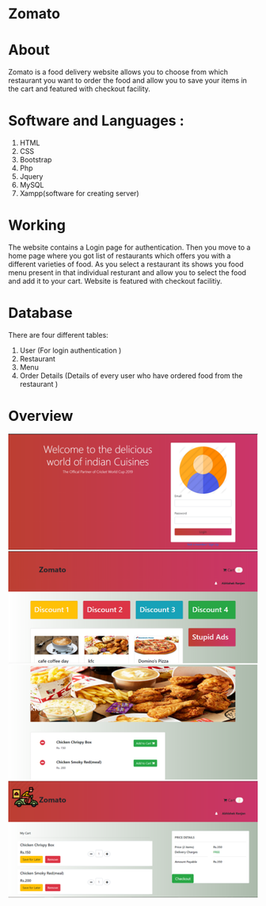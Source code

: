 # Zomato

# About
Zomato is a food delivery website allows you to choose from which restaurant you want to order the food and allow you to save your items in the cart and featured with checkout facility.

# Software and Languages :
1. HTML
2. CSS
3. Bootstrap
4. Php
5. Jquery
6. MySQL
7. Xampp(software for creating server)

# Working 
The website contains a Login page for authentication. Then you move to a home page where you got list of restaurants which offers you with a different varieties of food.
As you select a restaurant its shows you food menu present in that individual resturant and allow you to select the food and add it to your cart.
Website is featured with checkout facilitiy.

# Database
There are four different tables:
1. User (For login authentication )
2. Restaurant
3. Menu
4. Order Details (Details of every user who have ordered food from the restaurant )

# Overview
![Login Page](Project/images/Screenshot/Login%20Page.PNG)
![Home Page](Project/images/Screenshot/home1.PNG)
![Menu](Project/images/Screenshot/menu.PNG)
![Cart](Project/images/Screenshot/cart.PNG)
